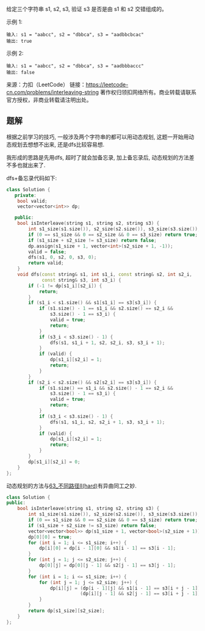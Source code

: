 给定三个字符串 s1, s2, s3, 验证 s3 是否是由 s1 和 s2 交错组成的。

示例 1:

    输入: s1 = "aabcc", s2 = "dbbca", s3 = "aadbbcbcac"
    输出: true

示例 2:

    输入: s1 = "aabcc", s2 = "dbbca", s3 = "aadbbbaccc"
    输出: false

来源：力扣（LeetCode）
链接：https://leetcode-cn.com/problems/interleaving-string
著作权归领扣网络所有。商业转载请联系官方授权，非商业转载请注明出处。

## 题解

根据之前学习的技巧, 一般涉及两个字符串的都可以用动态规划, 这题一开始用动态规划去想想不出来, 还是dfs比较容易想.

我形成的思路是先用dfs, 超时了就会加备忘录, 加上备忘录后, 动态规划的方法差不多也就出来了.

dfs+备忘录代码如下:

```c++
class Solution {
   private:
    bool valid;
    vector<vector<int>> dp;

   public:
    bool isInterleave(string s1, string s2, string s3) {
        int s1_size(s1.size()), s2_size(s2.size()), s3_size(s3.size());
        if (0 == s1_size && 0 == s2_size && 0 == s3_size) return true;
        if (s1_size + s2_size != s3_size) return false;
        dp.assign(s1_size + 1, vector<int>(s2_size + 1, -1));
        valid = false;
        dfs(s1, 0, s2, 0, s3, 0);
        return valid;
    }
    void dfs(const string& s1, int s1_i, const string& s2, int s2_i,
             const string& s3, int s3_i) {
        if (-1 != dp[s1_i][s2_i]) {
            return;
        }
        if (s1_i < s1.size() && s1[s1_i] == s3[s3_i]) {
            if (s1.size() - 1 == s1_i && s2.size() == s2_i &&
                s3.size() - 1 == s3_i) {
                valid = true;
                return;
            }
            if (s3_i < s3.size() - 1) {
                dfs(s1, s1_i + 1, s2, s2_i, s3, s3_i + 1);
            }
            if (valid) {
                dp[s1_i][s2_i] = 1;
                return;
            }
        }
        if (s2_i < s2.size() && s2[s2_i] == s3[s3_i]) {
            if (s1.size() == s1_i && s2.size() - 1 == s2_i &&
                s3.size() - 1 == s3_i) {
                valid = true;
                return;
            }
            if (s3_i < s3.size() - 1) {
                dfs(s1, s1_i, s2, s2_i + 1, s3, s3_i + 1);
            }
            if (valid) {
                dp[s1_i][s2_i] = 1;
                return;
            }
        }
        dp[s1_i][s2_i] = 0;
    }
};
```

动态规划的方法与[63_不同路径II(hard)](./63_unique-paths-ii.md)有异曲同工之妙.

```c++
class Solution {
public:
    bool isInterleave(string s1, string s2, string s3) {
        int s1_size(s1.size()), s2_size(s2.size()), s3_size(s3.size());
        if (0 == s1_size && 0 == s2_size && 0 == s3_size) return true;
        if (s1_size + s2_size != s3_size) return false;
        vector<vector<bool>> dp(s1_size + 1, vector<bool>(s2_size + 1));
        dp[0][0] = true;
        for (int i = 1; i <= s1_size; i++) {
            dp[i][0] = dp[i - 1][0] && s1[i - 1] == s3[i - 1];
        }
        for (int j = 1; j <= s2_size; j++) {
            dp[0][j] = dp[0][j - 1] && s2[j - 1] == s3[j - 1];
        }
        for (int i = 1; i <= s1_size; i++) {
            for (int j = 1; j <= s2_size; j++) {
                dp[i][j] = (dp[i - 1][j] && s1[i - 1] == s3[i + j - 1]) ||
                           (dp[i][j - 1] && s2[j - 1] == s3[i + j - 1]);
            }
        }
        return dp[s1_size][s2_size];
    }
};
```
